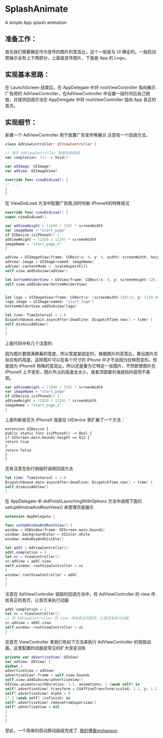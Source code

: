 # SplashAnimate
A simple App splash animation

## 准备工作：
首先我们需要确定作为宣传的图片的宽高比，这个一般是与 UI 确定的。一般启动屏展示会有上下两部分，上面是宣传图片，下面是 App 的 Logo。
## 实现基本思路：
在 LaunchScreen 结束后，在 AppDelegate 中将 rootViewController 指向展示广告用的 AdViewController，在AdViewController 中设置一段时间后自己销毁，并提供回调方法在 AppDelegate 中将 rootViewController 指向 App 真正的首页。
## 实现细节：
新建一个 AdViewController 用于放置广告宣传等展示.注意有一个回调方法。
```Swift
class AdViewController: UIViewController {

// 用于 AdViewController 销毁后的回调
var completion: (() -> Void)?

var adImage: UIImage?
var adView: UIImageView?

override func viewDidLoad() {
// ....
}
}
```
在 ViewDidLoad 方法中配置广告图,同时判断 iPhoneX的特殊情况
```Swift
override func viewDidLoad() {
super.viewDidLoad()

var adViewHeight = (1040 / 720) * screenWidth
var imageName = "start_page"
if UIDevice.isiPhoneX() {
adViewHeight = (1920 / 1124) * screenWidth
imageName = "start_page_x"
}

adView = UIImageView(frame: CGRect(x: 0, y: 0, width: screenWidth, height: adViewHeight))
adView?.image = UIImage(named: imageName)
adView?.contentMode = .scaleAspectFill
self.view.addSubview(adView!)

let bottomHolderView = UIView(frame: CGRect(x: 0, y: screenHeight-120, width: screenWidth, height: 120))
self.view.addSubview(bottomHolderView)


let logo = UIImageView(frame: CGRect(x: (screenWidth-120)/2, y: (120-50)/2, width: 120, height: 50))
logo.image = UIImage(named: "start_logo")
bottomHolderView.addSubview(logo)

let time: TimeInterval = 1.0
DispatchQueue.main.asyncAfter(deadline: DispatchTime.now() + time) {
self.dismissAdView()
}
}
```
上面代码中有几个注意的:

因为图片要撑满屏幕的宽度，所以宽度是固定的，根据图片的高宽比，算出图片实际应有的高度，这样图片可以在各个尺寸的 iPhone 中才不会因为拉伸而变形。但是因为 iPhoneX 特殊的宽高比，所以还是要为它特定一张图片，不然即使图片在 iPhoneX 上不变形，图片所占的高度会太小，或者顶部被刘海遮挡内容而不美观。
```Swift
var adViewHeight = (1040 / 720) * screenWidth
var imageName = "start_page"
if UIDevice.isiPhoneX() {
adViewHeight = (1920 / 1124) * screenWidth
imageName = "start_page_x"
}
```
上面判断是否为 iPhoneX 我是在 UIDevice 里扩展了一个方法：
```Swfit
extension UIDevice {
public static func isiPhoneX() -> Bool {
if UIScreen.main.bounds.height == 812 {
return true
}
return false
}
}
```
还有注意在执行销毁时调用回调方法
```Swift
let time: TimeInterval = 1.0
DispatchQueue.main.asyncAfter(deadline: DispatchTime.now() + time) {
self.dismissAdView()
}
```

在 AppDelegate 中 didFinishLaunchingWithOptions 方法中调用下面的 setUpWindowAndRootView() 来管理页面展示
```Swift
extension AppDelegate {

func setUpWindowAndRootView() {
window = UIWindow(frame: UIScreen.main.bounds)
window!.backgroundColor = UIColor.white
window!.makeKeyAndVisible()

let adVC = AdViewController()
adVC.completion = {
let vc = ViewController()
vc.adView = adVC.view
self.window!.rootViewController = vc
}
window!.rootViewController = adVC
}
}
```
注意在 AdViewController 销毁的回调方法中，将 AdViewController 的 view 传给真正的首页，让首页来执行动画
```Swift
adVC.completion = {
let vc = ViewController()
// 将 AdViewController 的 view 传给真正的首页，让首页来执行动画
vc.adView = adVC.view
self.window!.rootViewController = vc
}
```

在首页 ViewController 里我们有如下方法来执行 AdViewController 的销毁动画，这里配置的动画是常见的扩大渐变消失
```Swift
private var advertiseView: UIView?
var adView: UIView? {
didSet {
advertiseView = adView!
advertiseView?.frame = self.view.bounds
self.view.addSubview(advertiseView!)
UIView.animate(withDuration: 1.5, animations: { [weak self] in
self?.advertiseView?.transform = CGAffineTransform(scaleX: 1.2, y: 1.2)
self?.advertiseView?.alpha = 0
}) { [weak self] (isFinish) in
self?.advertiseView?.removeFromSuperview()
self?.advertiseView = nil
}
}
}
```

至此，一个简单的启动屏动画就完成了.
[我的博客myhanson](www.myhanson.com)

